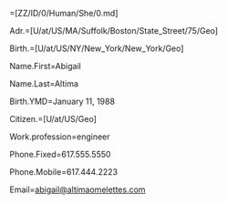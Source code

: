 =[ZZ/ID/0/Human/She/0.md]

Adr.=[U/at/US/MA/Suffolk/Boston/State_Street/75/Geo]

Birth.=[U/at/US/NY/New_York/New_York/Geo]

Name.First=Abigail

Name.Last=Altima

Birth.YMD=January 11, 1988

Citizen.=[U/at/US/Geo]

Work.profession=engineer

Phone.Fixed=617.555.5550

Phone.Mobile=617.444.2223

Email=abigail@altimaomelettes.com